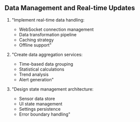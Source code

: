 ## Data Management and Real-time Updates

1. "Implement real-time data handling:
   - WebSocket connection management
   - Data transformation pipeline
   - Caching strategy
   - Offline support"

2. "Create data aggregation services:
   - Time-based data grouping
   - Statistical calculations
   - Trend analysis
   - Alert generation"

3. "Design state management architecture:
   - Sensor data store
   - UI state management
   - Settings persistence
   - Error boundary handling"